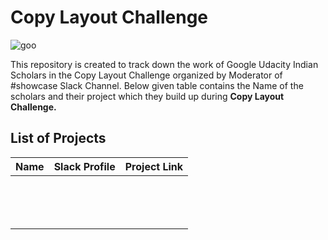 # Copy Layout Challenge

![goo](https://user-images.githubusercontent.com/23660137/38502904-4f3f38bc-3c2e-11e8-83bd-e2ef815da9ce.PNG)

This repository is created to track down the work of Google Udacity Indian Scholars in the Copy Layout Challenge organized by Moderator of #showcase Slack Channel.
Below given table contains the Name of the scholars and their project which they build up during <b>Copy Layout Challenge.

## List of Projects

|  Name | Slack Profile   | Project Link  |
|---|---|---|
|   |   |   |
|   |   |   |
|   |   |   |
|   |   |   |
|   |   |   |
|   |   |   |
|   |   |   |
|   |   |   |
|   |   |   |
|   |   |   |
|   |   |   |
|   |   |   |
|   |   |   |
|   |   |   |
